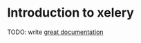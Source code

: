 # Introduction to xelery

TODO: write [great documentation](http://jacobian.org/writing/great-documentation/what-to-write/)
